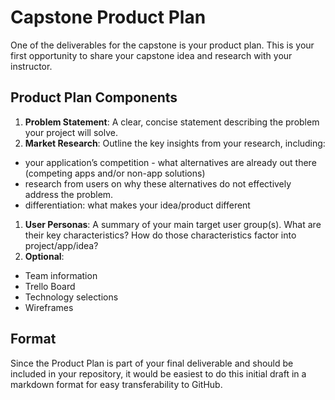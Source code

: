 # Capstone Product Plan
One of the deliverables for the capstone is your product plan. This is your first opportunity to share your capstone idea and research with your instructor.

## Product Plan Components
1. __Problem Statement__: A clear, concise statement describing the problem your project will solve.
1. __Market Research__: Outline the key insights from your research, including:
  - your application’s competition - what alternatives are already out there (competing apps and/or non-app solutions)
  - research from users on why these alternatives do not effectively address the problem.
  - differentiation: what makes your idea/product different
1. __User Personas__: A summary of your main target user group(s). What are their key characteristics? How do those characteristics factor into project/app/idea?
1. __Optional__:
  - Team information
  - Trello Board
  - Technology selections
  - Wireframes

## Format
Since the Product Plan is part of your final deliverable and should be included in your repository, it would be easiest to do this initial draft in a markdown format for easy transferability to GitHub.
